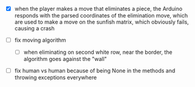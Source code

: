 + [x] when the player makes a move that eliminates a piece, the Arduino responds
with the parsed coordinates of the elimination move, which are used to make a move
on the sunfish matrix, which obviously fails, causing a crash

+ [ ] fix moving algorithm
  + [ ] when eliminating on second white row, near the border, the algorithm goes against the "wall"

+ [ ] fix human vs human because of <pos> being None in the methods and throwing exceptions everywhere
